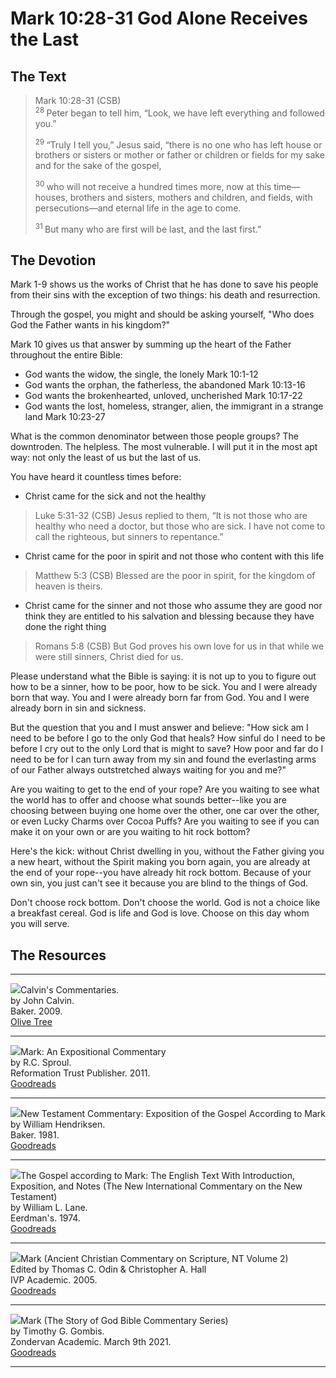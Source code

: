 # Mark 10:28-31 God Alone Receives the Last

## The Text

>Mark 10:28-31 (CSB)  
><sup> 28 </sup> Peter began to tell him, “Look, we have left everything and followed you.” 
>
><sup> 29 </sup> “Truly I tell you,” Jesus said, “there is no one who has left house or brothers or sisters or mother or father or children or fields for my sake and for the sake of the gospel, 
>
><sup> 30 </sup> who will not receive a hundred times more, now at this time—houses, brothers and sisters, mothers and children, and fields, with persecutions—and eternal life in the age to come. 
>
><sup> 31 </sup> But many who are first will be last, and the last first.” 

## The Devotion

Mark 1-9 shows us the works of Christ that he has done to save his people from their sins with the exception of two things: his death and resurrection.

Through the gospel, you might and should be asking yourself, "Who does God the Father wants in his kingdom?"

Mark 10 gives us that answer by summing up the heart of the Father throughout the entire Bible:

 - God wants the widow, the single, the lonely Mark 10:1-12
 - God wants the orphan, the fatherless, the abandoned Mark 10:13-16
 - God wants the brokenhearted, unloved, uncherished Mark 10:17-22
 - God wants the lost, homeless, stranger, alien, the immigrant in a strange land Mark 10:23-27

What is the common denominator between those people groups? The downtroden. The helpless. The most vulnerable. I will put it in the most apt way: not only the least of us but the last of us.

You have heard it countless times before:

 - Christ came for the sick and not the healthy

>Luke 5:31-32 (CSB) Jesus replied to them, “It is not those who are healthy who need a doctor, but those who are sick. I have not come to call the righteous, but sinners to repentance.”

 - Christ came for the poor in spirit and not those who content with this life

>Matthew 5:3 (CSB) Blessed are the poor in spirit,
for the kingdom of heaven is theirs.

 - Christ came for the sinner and not those who assume they are good nor think they are entitled to his salvation and blessing because they have done the right thing

>Romans 5:8 (CSB) But God proves his own love for us in that while we were still sinners, Christ died for us.

Please understand what the Bible is saying: it is not up to you to figure out how to be a sinner, how to be poor, how to be sick. You and I were already born that way. You and I were already born far from God. You and I were already born in sin and sickness.

But the question that you and I must answer and believe: "How sick am I need to be before I go to the only God that heals? How sinful do I need to be before I cry out to the only Lord that is might to save? How poor and far do I need to be for I can turn away from my sin and found the everlasting arms of our Father always outstretched always waiting for you and me?"

Are you waiting to get to the end of your rope? Are you waiting to see what the world has to offer and choose what sounds better--like you are choosing between buying one home over the other, one car over the other, or even Lucky Charms over Cocoa Puffs? Are you waiting to see if you can make it on your own or are you waiting to hit rock bottom?

Here's the kick: without Christ dwelling in you, without the Father giving you a new heart, without the Spirit making you born again, you are already at the end of your rope--you have already hit rock bottom. Because of your own sin, you just can't see it because you are blind to the things of God.

Don't choose rock bottom. Don't choose the world. God is not a choice like a breakfast cereal. God is life and God is love. Choose on this day whom you will serve.

## The Resources

<hr style="clear:both;">

<img src="/images/commentary-calvin-set-portrait.jpg">Calvin's Commentaries.  
by John Calvin.  
Baker. 2009.  
[Olive Tree](https://www.olivetree.com/store/product.php?productid=17517)

<hr style="clear:both;">

<img src="/images/commentary-mark-sproul.jpg">Mark: An Expositional Commentary  
by R.C. Sproul.  
Reformation Trust Publisher. 2011.  
[Goodreads](https://www.goodreads.com/book/show/13329901-mark?ac=1&from_search=true&qid=AjPCOwNAXj&rank=1)

<hr style="clear:both;">

<img src="/images/commentary-mark-hendriksen.jpg">New Testament Commentary: Exposition of the Gospel According to Mark  
by William Hendriksen.  
Baker. 1981.  
[Goodreads](https://www.goodreads.com/book/show/2365098.Mark)

<hr style="clear:both;">

<img src="/images/commentary-mark-lane.jpg">The Gospel according to Mark: The English Text With Introduction, Exposition, and Notes (The New International Commentary on the New Testament)  
by William L. Lane.  
Eerdman's. 1974.  
[Goodreads](https://www.goodreads.com/book/show/978619.The_Gospel_of_Mark?from_search=true&from_srp=true&qid=UOUMUiJ7z4&rank=2)

<hr style="clear:both;">

<img src="/images/commentary-mark-oden.jpg">Mark (Ancient Christian Commentary on Scripture, NT Volume 2)  
Edited by Thomas C. Odin & Christopher A. Hall  
IVP Academic. 2005.  
[Goodreads](https://www.goodreads.com/book/show/33015669-mark)

<hr style="clear:both;">

<img src="/images/commentary-mark-gombis.jpg">Mark (The Story of God Bible Commentary Series)  
by Timothy G. Gombis.   
Zondervan Academic. March 9th 2021.  
[Goodreads](https://www.goodreads.com/book/show/54287613-mark)

<hr style="clear:both;">
